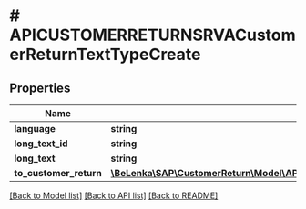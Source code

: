 # # APICUSTOMERRETURNSRVACustomerReturnTextTypeCreate

## Properties

Name | Type | Description | Notes
------------ | ------------- | ------------- | -------------
**language** | **string** |  |
**long_text_id** | **string** |  |
**long_text** | **string** |  | [optional]
**to_customer_return** | [**\BeLenka\SAP\CustomerReturn\Model\APICUSTOMERRETURNSRVACustomerReturnTypeCreate**](APICUSTOMERRETURNSRVACustomerReturnTypeCreate.md) |  | [optional]

[[Back to Model list]](../../README.md#models) [[Back to API list]](../../README.md#endpoints) [[Back to README]](../../README.md)
